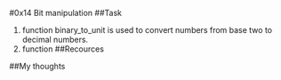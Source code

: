 #0x14 Bit manipulation
##Task
1. function binary_to_unit is used to convert numbers
from base two to decimal numbers.
1. function
##Recources

##My thoughts
